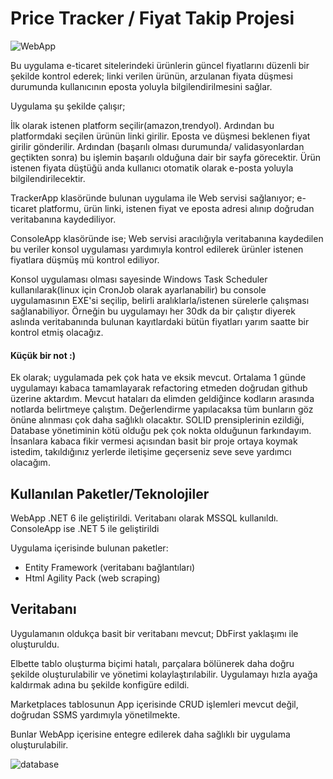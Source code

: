 # Price Tracker / Fiyat Takip Projesi

![WebApp](https://user-images.githubusercontent.com/78992596/167325615-a028925d-3280-4312-91be-551296840275.png)

Bu uygulama e-ticaret sitelerindeki ürünlerin güncel fiyatlarını düzenli bir şekilde kontrol ederek; linki verilen ürünün, arzulanan fiyata düşmesi durumunda kullanıcının eposta yoluyla bilgilendirilmesini sağlar.

Uygulama şu şekilde çalışır;

İlk olarak istenen platform seçilir(amazon,trendyol). Ardından bu platformdaki seçilen ürünün linki girilir. Eposta ve düşmesi beklenen fiyat girilir gönderilir. 
Ardından (başarılı olması durumunda/ validasyonlardan geçtikten sonra) bu işlemin başarılı olduğuna dair bir sayfa görecektir.
Ürün istenen fiyata düştüğü anda kullanıcı otomatik olarak e-posta yoluyla bilgilendirilecektir.


TrackerApp klasöründe bulunan uygulama ile Web servisi sağlanıyor; e-ticaret platformu, ürün linki, istenen fiyat ve eposta adresi alınıp doğrudan veritabanına kaydediliyor.

ConsoleApp klasöründe ise; Web servisi aracılığıyla veritabanına kaydedilen bu veriler konsol uygulaması yardımıyla kontrol edilerek ürünler istenen fiyatlara düşmüş mü kontrol ediliyor.

Konsol uygulaması olması sayesinde Windows Task Scheduler kullanılarak(linux için CronJob olarak ayarlanabilir) bu console uygulamasının EXE'si seçilip, belirli aralıklarla/istenen sürelerle çalışması sağlanabiliyor. Örneğin bu uygulamayı her 30dk da bir çalıştır diyerek aslında veritabanında bulunan kayıtlardaki bütün fiyatları yarım saatte bir kontrol etmiş olacağız.
#### Küçük bir not :)
Ek olarak; uygulamada pek çok hata ve eksik mevcut. Ortalama 1 günde uygulamayı kabaca tamamlayarak refactoring etmeden doğrudan github üzerine aktardım. Mevcut hataları da elimden geldiğince kodların arasında notlarda belirtmeye çalıştım. Değerlendirme yapılacaksa tüm bunların göz önüne alınması çok daha sağlıklı olacaktır. SOLID prensiplerinin ezildiği, Database yönetiminin kötü olduğu pek çok nokta olduğunun farkındayım. İnsanlara kabaca fikir vermesi açısından basit bir proje ortaya koymak istedim, takıldığınız yerlerde iletişime geçerseniz seve seve yardımcı olacağım.

## Kullanılan Paketler/Teknolojiler
WebApp .NET 6 ile geliştirildi. Veritabanı olarak MSSQL kullanıldı. ConsoleApp ise .NET 5 ile geliştirildi

Uygulama içerisinde bulunan paketler: 

- Entity Framework (veritabanı bağlantıları)
- Html Agility Pack (web scraping)


## Veritabanı
Uygulamanın oldukça basit bir veritabanı mevcut; DbFirst yaklaşımı ile oluşturuldu.

Elbette tablo oluşturma biçimi hatalı, parçalara bölünerek daha doğru şekilde oluşturulabilir ve yönetimi kolaylaştırılabilir.
Uygulamayı hızla ayağa kaldırmak adına bu şekilde konfigüre edildi.

Marketplaces tablosunun App içerisinde CRUD işlemleri mevcut değil, doğrudan SSMS yardımıyla yönetilmekte.

Bunlar WebApp içerisine entegre edilerek daha sağlıklı bir uygulama oluşturulabilir.

![database](https://user-images.githubusercontent.com/78992596/167325588-a4950e75-e6eb-4578-9a36-4ce067602131.png)
